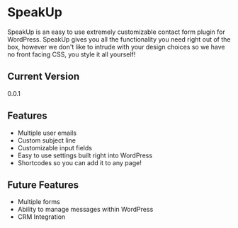 # SpeakUp

SpeakUp is an easy to use extremely customizable contact form plugin for WordPress. SpeakUp gives you all the functionality you need right out of the box, however we don't like to intrude with your design choices so we have no front facing CSS, you style it all yourself!

## Current Version
0.0.1

## Features
* Multiple user emails
* Custom subject line
* Customizable input fields
* Easy to use settings built right into WordPress
* Shortcodes so you can add it to any page!

## Future Features
* Multiple forms
* Ability to manage messages within WordPress
* CRM Integration
